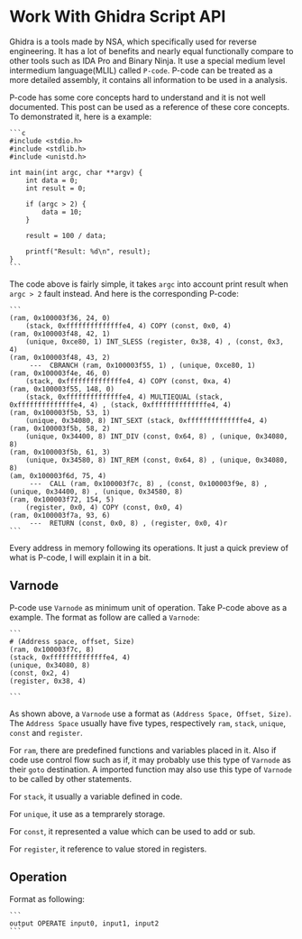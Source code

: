 # Work With Ghidra Script API

Ghidra is a tools made by NSA, which specifically used for reverse engineering. It has a lot of benefits and nearly equal functionally compare to other tools such as IDA Pro and Binary Ninja.
It use a special medium level intermedium language(MLIL) called `P-code`. P-code can be treated as a more detailed assembly, it contains all information to be used in a analysis.

P-code has some core concepts hard to understand and it is not well documented. This post can be used as a reference of these core concepts.
To demonstrated it, here is a example:

    ```c
    #include <stdio.h>
    #include <stdlib.h>
    #include <unistd.h>

    int main(int argc, char **argv) {
    	int data = 0;
    	int result = 0;

    	if (argc > 2) {
    		data = 10;
    	}

    	result = 100 / data;

    	printf("Result: %d\n", result);
    }
    ```

The code above is fairly simple, it takes `argc` into account print result when `argc > 2` fault instead. And here is the corresponding P-code:

    ```
    (ram, 0x100003f36, 24, 0)
    	(stack, 0xffffffffffffffe4, 4) COPY (const, 0x0, 4)
    (ram, 0x100003f48, 42, 1)
    	(unique, 0xce80, 1) INT_SLESS (register, 0x38, 4) , (const, 0x3, 4)
    (ram, 0x100003f48, 43, 2)
    	 ---  CBRANCH (ram, 0x100003f55, 1) , (unique, 0xce80, 1)
    (ram, 0x100003f4e, 46, 0)
    	(stack, 0xffffffffffffffe4, 4) COPY (const, 0xa, 4)
    (ram, 0x100003f55, 148, 0)
    	(stack, 0xffffffffffffffe4, 4) MULTIEQUAL (stack, 0xffffffffffffffe4, 4) , (stack, 0xffffffffffffffe4, 4)
    (ram, 0x100003f5b, 53, 1)
    	(unique, 0x34080, 8) INT_SEXT (stack, 0xffffffffffffffe4, 4)
    (ram, 0x100003f5b, 58, 2)
    	(unique, 0x34400, 8) INT_DIV (const, 0x64, 8) , (unique, 0x34080, 8)
    (ram, 0x100003f5b, 61, 3)
    	(unique, 0x34580, 8) INT_REM (const, 0x64, 8) , (unique, 0x34080, 8)
    (am, 0x100003f6d, 75, 4)
    	 ---  CALL (ram, 0x100003f7c, 8) , (const, 0x100003f9e, 8) , (unique, 0x34400, 8) , (unique, 0x34580, 8)
    (ram, 0x100003f72, 154, 5)
    	(register, 0x0, 4) COPY (const, 0x0, 4)
    (ram, 0x100003f7a, 93, 6)
    	 ---  RETURN (const, 0x0, 8) , (register, 0x0, 4)r
    ```

Every address in memory following its operations. It just a quick preview of what is P-code, I will explain it in a bit.

## Varnode

P-code use `Varnode` as minimum unit of operation. Take P-code above as a example. The format as follow are called a `Varnode`:

    ```
    # (Address space, offset, Size)
    (ram, 0x100003f7c, 8)
    (stack, 0xffffffffffffffe4, 4)
    (unique, 0x34080, 8)
    (const, 0x2, 4)
    (register, 0x38, 4)

    ```

As shown above, a `Varnode` use a format as `(Address Space, Offset, Size)`. The `Address Space` usually have five types, respectively `ram`, `stack`, `unique`, `const` and `register`.

For `ram`, there are predefined functions and variables placed in it. Also if code use control flow such as if, it may probably use this type of `Varnode` as their `goto` destination.
A imported function may also use this type of `Varnode` to be called by other statements.

For `stack`, it usually a variable defined in code.

For `unique`, it use as a temprarely storage.

For `const`, it represented a value which can be used to add or sub.

For `register`, it reference to value stored in registers.

## Operation

Format as following:

    ```
    output OPERATE input0, input1, input2
    ```
